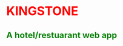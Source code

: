 <b style="color:red; font-size:32px"> KINGSTONE </b>

<h4 style="color:green; font-size:22px"> A hotel/restuarant web app </h4>
